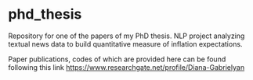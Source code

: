 # phd_thesis

Repository for one of the papers of my PhD thesis. NLP project analyzing textual news data to build quantitative measure of inflation expectations.

Paper publications, codes of which are provided here can be found following this link
https://www.researchgate.net/profile/Diana-Gabrielyan 
